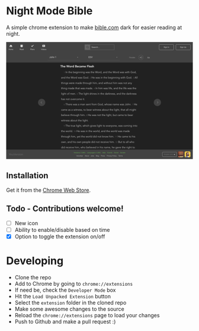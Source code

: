# Night Mode Bible

A simple chrome extension to make [bible.com](https://bible.com) dark for easier reading at night.

![Screenshot of night mode](assets/screenshots/main.png)

## Installation

Get it from the [Chrome Web Store](https://chrome.google.com/webstore/detail/night-mode-bible/ebiieffikaglhelcnogmmijmlejdhngk).

## Todo - Contributions welcome!

* [ ] New icon
* [ ] Ability to enable/disable based on time
* [x] Option to toggle the extension on/off

# Developing

* Clone the repo
* Add to Chrome by going to `chrome://extensions`
* If need be, check the `Developer Mode` box
* Hit the `Load Unpacked Extension` button
* Select the `extension` folder in the cloned repo
* Make some awesome changes to the source
* Reload the `chrome://extensions` page to load your changes
* Push to Github and make a pull request :)
